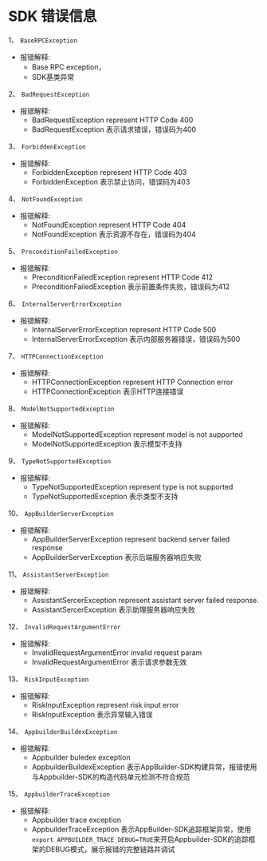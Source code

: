 # SDK 错误信息

1、 `BaseRPCException`

- 报错解释: 
    - Base RPC exception，
    - SDK基类异常

2、 `BadRequestException`

- 报错解释: 
    - BadRequestException represent HTTP Code 400
    - BadRequestException 表示请求错误，错误码为400

3、 `ForbiddenException`

- 报错解释: 
    - ForbiddenException represent HTTP Code 403
    - ForbiddenException 表示禁止访问，错误码为403

4、 `NotFoundException`

- 报错解释: 
    - NotFoundException represent HTTP Code 404
    - NotFoundException 表示资源不存在，错误码为404

5、 `PreconditionFailedException`

- 报错解释: 
    - PreconditionFailedException represent HTTP Code 412
    - PreconditionFailedException 表示前置条件失败，错误码为412

6、 `InternalServerErrorException`

- 报错解释: 
    - InternalServerErrorException represent HTTP Code 500
    - InternalServerErrorException 表示内部服务器错误，错误码为500


7、 `HTTPConnectionException`

- 报错解释: 
    - HTTPConnectionException represent HTTP Connection error
    - HTTPConnectionException 表示HTTP连接错误

8、 `ModelNotSupportedException`

- 报错解释: 
    - ModelNotSupportedException represent model is not supported
    - ModelNotSupportedException 表示模型不支持

9、 `TypeNotSupportedException`

- 报错解释: 
    - TypeNotSupportedException represent type is not supported
    - TypeNotSupportedException 表示类型不支持

10、 `AppBuilderServerException`

- 报错解释: 
    - AppBuilderServerException represent backend server failed response
    - AppBuilderServerException 表示后端服务器响应失败

11、 `AssistantServerException`

- 报错解释: 
    - AssistantSercerException represent assistant server failed response.
    - AssistantSercerException 表示助理服务器响应失败

12、 `InvalidRequestArgumentError`

- 报错解释: 
    - InvalidRequestArgumentError invalid request param
    - InvalidRequestArgumentError 表示请求参数无效

13、 `RiskInputException`

- 报错解释: 
    - RiskInputException represent risk input error
    - RiskInputException 表示异常输入错误

14、 `AppbuilderBuildexException`

- 报错解释: 
    - Appbuilder buledex exception
    - AppbuilderBuildexException 表示AppBuilder-SDK构建异常，报错使用与Appbuilder-SDK的构造代码单元检测不符合规范

15、 `AppbuilderTraceException`

- 报错解释: 
    - Appbuilder trace exception
    - AppbuilderTraceException 表示AppBuilder-SDK追踪框架异常，使用`export APPBUILDER_TRACE_DEBUG=TRUE`来开启Appbuilder-SDK的追踪框架的DEBUG模式，展示报错的完整链路并调试